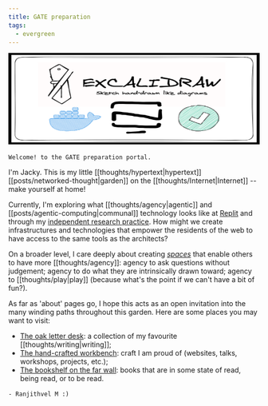 ```yaml
---
title: GATE preparation
tags:
  - evergreen
---
```


<img src="./excal.png" width="701" height="183">

```poetry
Welcome! to the GATE preparation portal.
```

I'm Jacky. This is my little [[thoughts/hypertext|hypertext]] [[posts/networked-thought|garden]] on the [[thoughts/Internet|Internet]] -- make yourself at home!

Currently, I'm exploring what [[thoughts/agency|agentic]] and [[posts/agentic-computing|communal]] technology looks like at [Replit](https://replit.com/) and through my [independent research practice](/tags/rhizome). How might we create infrastructures and technologies that empower the residents of the web to have access to the same tools as the architects?

On a broader level, I care deeply about creating _[spaces](https://lu.ma/playspace)_ that enable others to have more [[thoughts/agency]]: agency to ask questions without judgement; agency to do what they are intrinsically drawn toward; agency to [[thoughts/play|play]] (because what's the point if we can't have a bit of fun?).

As far as 'about' pages go, I hope this acts as an open invitation into the many winding paths throughout this garden. Here are some places you may want to visit:

- [The oak letter desk](/posts/): a collection of my favourite [[thoughts/writing|writing]];
- [The hand-crafted workbench](thoughts/craft.md): craft I am proud of (websites, talks, workshops, projects, etc.);
- [The bookshelf on the far wall](/books): books that are in some state of read, being read, or to be read.

```poetry
- Ranjithvel M :)
```


